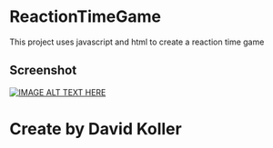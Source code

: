 ReactionTimeGame
=================================

This project uses javascript and html to create a reaction time game

## Screenshot
[![IMAGE ALT TEXT HERE](https://github.com/kolldavi/javascript-games/blob/master/ReactionTimeGame/ScreenShot.png?raw=true)](http://www.dkoller.com/javascript-games/ReactionTimeGame/reaction.html)

Create by David Koller
=======================
